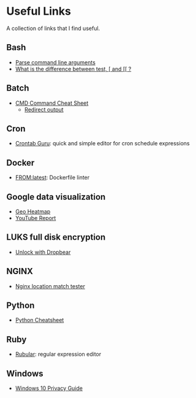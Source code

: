# Useful Links

A collection of links that I find useful.

## Bash

* [Parse command line arguments](https://stackoverflow.com/a/14203146/4446318)
* [What is the difference between test, \[ and \[\[ ?](https://mywiki.wooledge.org/BashFAQ/031)

## Batch

* [CMD Command Cheat Sheet](https://ss64.com/nt/)
  * [Redirect output](https://ss64.com/nt/syntax-redirection.html)

## Cron

* [Crontab Guru](https://crontab.guru/): quick and simple editor for cron schedule expressions

## Docker

* [FROM:latest](https://www.fromlatest.io): Dockerfile linter

## Google data visualization

* [Geo Heatmap](https://github.com/luka1199/geo-heatmap/)
* [YouTube Report](https://github.com/A3M4/YouTube-Report)

## LUKS full disk encryption

* [Unlock with Dropbear](https://hamy.io/post/0009/how-to-install-luks-encrypted-ubuntu-18.04.x-server-and-enable-remote-unlocking/=)

## NGINX

* [Nginx location match tester](https://nginx.viraptor.info/)

## Python

* [Python Cheatsheet](https://gto76.github.io/python-cheatsheet/)

## Ruby

* [Rubular](http://rubular.com): regular expression editor

## Windows

* [Windows 10 Privacy Guide](https://fdossena.com/?p=w10debotnet/index_1803.frag)
